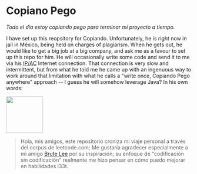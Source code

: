 # Copiano Pego

*Todo el día estoy copiando pego para terminar mi proyecto a tiempo.*

I have set up this reopsitory for Copiando. Unfortunately, he is right now in jail in M&eacute;xico, being held on charges of plagiarism. When he gets out, he would like to get a big job at a big company, and ask me as a favour to set up this repo for him. He will occasionally write some code and send it to me via his [IP/AC](https://www.rfc-editor.org/rfc/rfc2549) Internet connection. That connection is very slow and intermittent, but from what he told me he came up with an ingenuous way to work around that limitation with what he calls a "write once, Copiando Pego anywhere" approach -- I guess he will somehow leverage Java? In his own words:

<img src="https://user-images.githubusercontent.com/51028/217856292-e3cee71e-7771-49f0-a195-5c793ae45636.jpeg" style="height:100px;">

<!--![copiano_pego_profile_pic](https://user-images.githubusercontent.com/51028/217856292-e3cee71e-7771-49f0-a195-5c793ae45636.jpeg)-->

> Hola, mis amigos, este repositorio croniza mi viaje personal a través del corpus de leetcode.com; Me gustaría agradecer especialmente a mi amigo [Brute Lee](https://github.com/rdancer/copiano-pego) por su inspiración; su enfoque de "codificación sin codificación" realmente me hizo pensar en cómo puedo mejorar en habilidades l33t.
